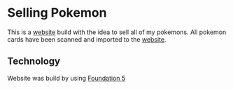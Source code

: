 # Selling Pokemon

This is a [website](https://adamhemzal.github.io/pokemon/) build with the idea to sell all of my pokemons. All pokemon cards have been scanned and imported to the [website](https://adamhemzal.github.io/pokemon/).

## Technology
Website was build by using [Foundation 5](https://get.foundation/)
